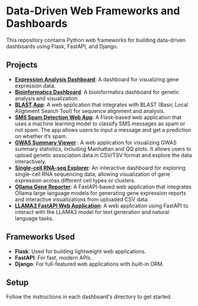 # Data-Driven Web Frameworks and Dashboards

This repository contains Python web frameworks for building data-driven dashboards using Flask, FastAPI, and Django.

## Projects

- **[Expression Analysis Dashboard](expression-analysis-dashboard/README.md)**: A dashboard for visualizing gene expression data.
- **[Bioinformatics Dashboard](interactive-bioinformatics-dashboard/README.md)**: A bioinformatics dashboard for genetic analysis and visualization.
- **[BLAST App](blast_app/README.md)**: A web application that integrates with BLAST (Basic Local Alignment Search Tool) for sequence alignment and analysis.
- **[SMS Spam Detection Web App](ml-inference-web-platforms/README.md)**: A Flask-based web application that uses a machine learning model to classify SMS messages as spam or not spam. The app allows users to input a message and get a prediction on whether it’s spam.
- **[GWAS Summary Viewer](gwas-summary-viewer/README.md)** : A web application for visualizing GWAS summary statistics, including Manhattan and QQ plots. It allows users to upload genetic association data in CSV/TSV format and explore the data interactively.
- **[Single-cell RNA-seq Explorer](single-cell-rna-seq-explorer/README.md)**: An interactive dashboard for exploring single-cell RNA sequencing data, allowing visualization of gene expression across different cell types or clusters.
- **[Ollama Gene Reporter](ollama_gene_reporter/README.md)**: A FastAPI-based web application that integrates Ollama large language models for generating gene expression reports and interactive visualizations from uploaded CSV data.
- **[LLAMA3 FastAPI Web Application](llama3-fastapi-web/README.md)**: A web application using FastAPI to interact with the LLAMA3 model for text generation and natural language tasks.


## Frameworks Used

- **Flask**: Used for building lightweight web applications.
- **FastAPI**: For fast, modern APIs.
- **Django**: For full-featured web applications with built-in ORM.

## Setup

Follow the instructions in each dashboard's directory to get started.

